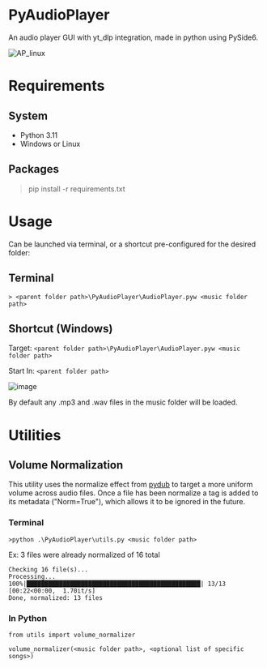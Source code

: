 # PyAudioPlayer
An audio player GUI with yt_dlp integration, made in python using PySide6.

![AP_linux](https://github.com/nhansendev/PyAudioPlayer/assets/9289200/c632a38c-6c31-41a6-9f70-f541480fdd0c)

# Requirements
## System
- Python 3.11
- Windows or Linux
## Packages 
>pip install -r requirements.txt

# Usage
Can be launched via terminal, or a shortcut pre-configured for the desired folder:

## Terminal
`> <parent folder path>\PyAudioPlayer\AudioPlayer.pyw <music folder path>`

## Shortcut (Windows)
Target: `<parent folder path>\PyAudioPlayer\AudioPlayer.pyw <music folder path>`

Start In: `<parent folder path>`

![image](https://github.com/nhansendev/PyAudioPlayer/assets/9289200/e8d3331d-5106-400b-b55b-207ef20fd7f0)

By default any .mp3 and .wav files in the music folder will be loaded.

# Utilities
## Volume Normalization
This utility uses the normalize effect from [pydub](https://github.com/jiaaro/pydub/blob/master/API.markdown) to target a more uniform volume across audio files.
Once a file has been normalize a tag is added to its metadata ("Norm=True"), which allows it to be ignored in the future.

### Terminal
`>python .\PyAudioPlayer\utils.py <music folder path>`

Ex: 3 files were already normalized of 16 total

    Checking 16 file(s)...
    Processing...
    100%|████████████████████████████████████████████████| 13/13 [00:22<00:00,  1.70it/s]
    Done, normalized: 13 files

### In Python
    from utils import volume_normalizer
  
    volume_normalizer(<music folder path>, <optional list of specific songs>)
